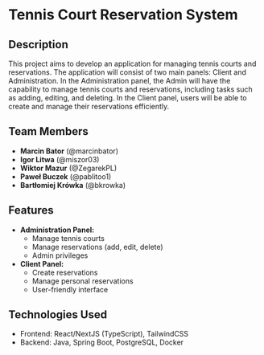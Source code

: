 
# Tennis Court Reservation System

## Description

This project aims to develop an application for managing tennis courts and reservations. The application will consist of two main panels: Client and Administration. In the Administration panel, the Admin will have the capability to manage tennis courts and reservations, including tasks such as adding, editing, and deleting. In the Client panel, users will be able to create and manage their reservations efficiently.

## Team Members

- **Marcin Bator** (@marcinbator) 
- **Igor Litwa** (@miszor03)
- **Wiktor Mazur** (@ZegarekPL)
- **Paweł Buczek** (@pablitoo1)
- **Bartłomiej Krówka** (@bkrowka)

## Features

- **Administration Panel:**
    - Manage tennis courts
    - Manage reservations (add, edit, delete)
    - Admin privileges
- **Client Panel:**
    - Create reservations
    - Manage personal reservations
    - User-friendly interface

## Technologies Used

- Frontend: React/NextJS (TypeScript), TailwindCSS
- Backend: Java, Spring Boot, PostgreSQL, Docker
